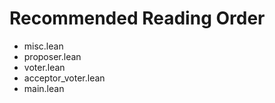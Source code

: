 # Recommended Reading Order

- misc.lean
- proposer.lean
- voter.lean
- acceptor_voter.lean
- main.lean

